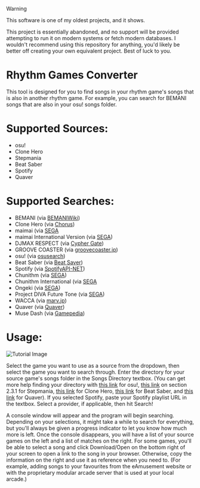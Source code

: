 > [!WARNING]
> This software is one of my oldest projects, and it shows.
>
> This project is essentially abandoned, and no support will be provided attempting to run it on modern systems or fetch modern databases.
> I wouldn't recommend using this repository for anything, you'd likely be better off creating your own equivalent project. Best of luck to you.

# Rhythm Games Converter
This tool is designed for you to find songs in your rhythm game's songs that is also in another rhythm game.
For example, you can search for BEMANI songs that are also in your osu! songs folder.

# Supported Sources:
* osu!
* Clone Hero
* Stepmania
* Beat Saber
* Spotify
* Quaver

# Supported Searches:
* BEMANI (via [BEMANIWiki](https://bemaniwiki.com/))
* Clone Hero (via [Chorus](https://chorus.fightthe.pw/))
* maimai (via [SEGA](https://maimai.sega.jp/)
* maimai International Version (via [SEGA](https://maimai.sega.com/))
* DJMAX RESPECT (via [Cypher Gate](https://cyphergate.net/))
* GROOVE COASTER (via [groovecoaster.jp](https://groovecoaster.jp/))
* osu! (via [osusearch](https://osusearch.com/))
* Beat Saber (via [Beat Saver](https://beatsaver.com/))
* Spotify (via [SpotifyAPI-NET](https://github.com/JohnnyCrazy/SpotifyAPI-NET))
* Chunithm (via [SEGA](https://chunithm.sega.jp/))
* Chunithm International (via [SEGA](https://chunithm.sega.com)
* Ongeki (via [SEGA](https://ongeki.sega.jp/))
* Project DIVA Future Tone (via [SEGA](https://miku.sega.com))
* WACCA (via [marv.jp](https://wacca.marv.jp))
* Quaver (via [Quaver](https://quavergame.com/))
* Muse Dash (via [Gamepedia](https://musedash.gamepedia.com/Songs))

# Usage:
![Tutorial Image](https://cdn.discordapp.com/attachments/603730493074046978/750395544127668344/unknown.png)

Select the game you want to use as a source from the dropdown, then select the game you want to search through. Enter the directory for your source game's songs folder in the Songs Directory textbox. (You can get more help finding your directory with [this link](https://osu.ppy.sh/help/wiki/osu!_Program_Files) for osu!, [this link](https://raw.githubusercontent.com/stepmania/stepmania/5_1-new/Docs/Userdocs/sm5_beginner.txt) on section 2.3.1 for Stepmania, [this link](https://www.reddit.com/r/CloneHero/comments/9gbcnc/how_do_we_add_songs/e62sjyr?utm_source=share&utm_medium=web2x&context=3) for Clone Hero, [this link](https://uploadvr.com/download-install-new-custom-songs-beat-saber/#Installing) for Beat Saber, and [this link](https://www.reddit.com/r/Steam/comments/3xixax/where_are_games_stored/cy501v1?utm_source=share&utm_medium=web2x&context=3) for Quaver). If you selected Spotify, paste your Spotify playlist URL in the textbox. Select a provider, if applicable, then hit Search!

A console window will appear and the program will begin searching. Depending on your selections, it might take a while to search for everything, but you'll always be given a progress indicator to let you know how much more is left. Once the console disappears, you will have a list of your source games on the left and a list of matches on the right. For some games, you'll be able to select a song and click Download/Open on the bottom right of your screen to open a link to the song in your browser. Otherwise, copy the information on the right and use it as reference when you need to. (For example, adding songs to your favourites from the eAmusement website or with the proprietary modular arcade server that is used at your local arcade.)
